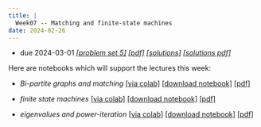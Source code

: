 ```yaml
---
title: |
  Week07 -- Matching and finite-state machines
date: 2024-02-26
---
```


- due 2024-03-01 [*[problem set 5]*](/course-assignments/PS05--2024-03-01.html) 
  [*[pdf]*](/course-assignments/PS05--2024-03-01.pdf) 
  [*[solutions]*](/course-assignments/PS05--2024-03-01--solutions.html) 
  [*[solutions pdf]*](/course-assignments/PS05--2024-03-01--solutions.pdf) 
  
Here are notebooks which will support the lectures this week:

- *Bi-partite graphs and matching*
  [[via colab]](https://colab.research.google.com/github/gmcninch-tufts/2024-Sp-Math087/blob/main/course-content/week07-01--matching.ipynb)
  [[download notebook]](/course-content/week07-01--matching.ipynb)
  [[pdf]](/course-content/week07-01--matching.pdf)

- *finite state machines*
  [[via colab]](https://colab.research.google.com/github/gmcninch-tufts/2024-Sp-Math087/blob/main/course-content/week07-02--FSM.ipynb)
  [[download notebook]](/course-content/week07-02--FSM.ipynb)
  [[pdf]](/course-content/week07-02--FSM.pdf)


- *eigenvalues and power-iteration*
  [[via colab]](https://colab.research.google.com/github/gmcninch-tufts/2024-Sp-Math087/blob/main/course-content/week07-03--eigen.ipynb)
  [[download notebook]](/course-content/week07-03--eigen.ipynb)
  [[pdf]](/course-content/week07-03--eigen.pdf)
  


  
  
